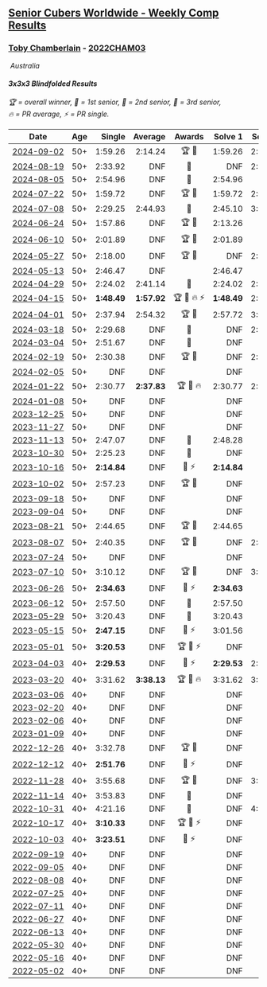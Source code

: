 <style>table {white-space: nowrap;}</style>
<link rel="stylesheet" type="text/css" href="/scw-comp/css/flags.css" />

## [Senior Cubers Worldwide - Weekly Comp Results](/scw-comp/results/)
### [Toby Chamberlain](README.md) - [2022CHAM03](https://www.worldcubeassociation.org/persons/2022CHAM03?event=333bf)

<i class="flag flag-AU" />&nbsp;Australia

#### 3x3x3 Blindfolded Results

<span style="white-space: nowrap;">🏆 = overall winner</span>, <span style="white-space: nowrap;">🥇 = 1st senior</span>, <span style="white-space: nowrap;">🥈 = 2nd senior</span>, <span style="white-space: nowrap;">🥉 = 3rd senior</span>, <span style="white-space: nowrap;">🔥 = PR average</span>, <span style="white-space: nowrap;">⚡ = PR single</span>.

| Date | Age | Single | Average | Awards | Solve 1 | Solve 2 | Solve 3 | Video |
| :--: | :--: | --: | --: | :--: | --: | --: | --: | :-- |
| [2024-09-02](../../results/2024-09-02/333bf.md) | 50+ | 1:59.26 | 2:14.24 | 🏆 🥇 | 1:59.26 | 2:18.18 | 2:25.28 | [Desktop](https://www.facebook.com/events/1009228074235878/permalink/1017181330107219) / [Mobile](https://m.facebook.com/events/1009228074235878?view=permalink&id=1017181330107219) |
| [2024-08-19](../../results/2024-08-19/333bf.md) | 50+ | 2:33.92 | DNF | 🥈 | DNF | 2:33.92 | DNF | [Desktop](https://www.facebook.com/events/808901778065834/permalink/814212260868119) / [Mobile](https://m.facebook.com/events/808901778065834?view=permalink&id=814212260868119) |
| [2024-08-05](../../results/2024-08-05/333bf.md) | 50+ | 2:54.96 | DNF | 🥉 | 2:54.96 | DNF | DNF | [Desktop](https://www.facebook.com/events/910621581085877/permalink/918162706998431) / [Mobile](https://m.facebook.com/events/910621581085877?view=permalink&id=918162706998431) |
| [2024-07-22](../../results/2024-07-22/333bf.md) | 50+ | 1:59.72 | DNF | 🏆 🥇 | 1:59.72 | 2:06.60 | DNF | [Desktop](https://www.facebook.com/events/1178365719879226/permalink/1185453035837161) / [Mobile](https://m.facebook.com/events/1178365719879226?view=permalink&id=1185453035837161) |
| [2024-07-08](../../results/2024-07-08/333bf.md) | 50+ | 2:29.25 | 2:44.93 | 🥉 | 2:45.10 | 3:00.45 | 2:29.25 | [Desktop](https://www.facebook.com/events/1446099522937900/permalink/1452716025609583) / [Mobile](https://m.facebook.com/events/1446099522937900?view=permalink&id=1452716025609583) |
| [2024-06-24](../../results/2024-06-24/333bf.md) | 50+ | 1:57.86 | DNF | 🏆 🥇 | 2:13.26 | DNF | 1:57.86 | [Desktop](https://www.facebook.com/events/836072151304507/permalink/842759710635751) / [Mobile](https://m.facebook.com/events/836072151304507?view=permalink&id=842759710635751) |
| [2024-06-10](../../results/2024-06-10/333bf.md) | 50+ | 2:01.89 | DNF | 🏆 🥇 | 2:01.89 | DNF | 2:16.39 | [Desktop](https://www.facebook.com/events/3671827413056432/permalink/3679743058931534) / [Mobile](https://m.facebook.com/events/3671827413056432?view=permalink&id=3679743058931534) |
| [2024-05-27](../../results/2024-05-27/333bf.md) | 50+ | 2:18.00 | DNF | 🏆 🥇 | DNF | 2:18.00 | DNF | [Desktop](https://www.facebook.com/events/475143954967359/permalink/482335204248234) / [Mobile](https://m.facebook.com/events/475143954967359?view=permalink&id=482335204248234) |
| [2024-05-13](../../results/2024-05-13/333bf.md) | 50+ | 2:46.47 | DNF |  | 2:46.47 | DNF | DNF | [Desktop](https://www.facebook.com/events/979227970272757/permalink/986883356173885) / [Mobile](https://m.facebook.com/events/979227970272757?view=permalink&id=986883356173885) |
| [2024-04-29](../../results/2024-04-29/333bf.md) | 50+ | 2:24.02 | 2:41.14 | 🥈 | 2:24.02 | 2:30.31 | 3:09.09 | [Desktop](https://www.facebook.com/events/1164980848276214/permalink/1172508784190087) / [Mobile](https://m.facebook.com/events/1164980848276214?view=permalink&id=1172508784190087) |
| [2024-04-15](../../results/2024-04-15/333bf.md) | 50+ | **1:48.49** | **1:57.92** | 🏆 🥇 🔥 ⚡ | **1:48.49** | 2:09.38 | 1:55.88 | [Desktop](https://www.facebook.com/events/1083392669419994/permalink/1090167075409220) / [Mobile](https://m.facebook.com/events/1083392669419994?view=permalink&id=1090167075409220) |
| [2024-04-01](../../results/2024-04-01/333bf.md) | 50+ | 2:37.94 | 2:54.32 | 🏆 🥇 | 2:57.72 | 3:07.29 | 2:37.94 | [Desktop](https://www.facebook.com/events/1075936833483182/permalink/1082799322796933) / [Mobile](https://m.facebook.com/events/1075936833483182?view=permalink&id=1082799322796933) |
| [2024-03-18](../../results/2024-03-18/333bf.md) | 50+ | 2:29.68 | DNF | 🥈 | DNF | 2:29.68 | DNF | [Desktop](https://www.facebook.com/events/1325086664835212/permalink/1331214454222433) / [Mobile](https://m.facebook.com/events/1325086664835212?view=permalink&id=1331214454222433) |
| [2024-03-04](../../results/2024-03-04/333bf.md) | 50+ | 2:51.67 | DNF | 🥉 | DNF | DNF | 2:51.67 | [Desktop](https://www.facebook.com/events/7047318028712556/permalink/7092948847482807) / [Mobile](https://m.facebook.com/events/7047318028712556?view=permalink&id=7092948847482807) |
| [2024-02-19](../../results/2024-02-19/333bf.md) | 50+ | 2:30.38 | DNF | 🏆 🥇 | DNF | 2:30.38 | DNF | [Desktop](https://www.facebook.com/events/737259708472058/permalink/743130741218288) / [Mobile](https://m.facebook.com/events/737259708472058?view=permalink&id=743130741218288) |
| [2024-02-05](../../results/2024-02-05/333bf.md) | 50+ | DNF | DNF |  | DNF | DNF | DNF | [Desktop](https://www.facebook.com/events/402762158875937/permalink/410629538089199) / [Mobile](https://m.facebook.com/events/402762158875937?view=permalink&id=410629538089199) |
| [2024-01-22](../../results/2024-01-22/333bf.md) | 50+ | 2:30.77 | **2:37.83** | 🏆 🥇 🔥 | 2:30.77 | 2:34.21 | 2:48.52 | [Desktop](https://www.facebook.com/events/757477456403623/permalink/764780415673327) / [Mobile](https://m.facebook.com/events/757477456403623?view=permalink&id=764780415673327) |
| [2024-01-08](../../results/2024-01-08/333bf.md) | 50+ | DNF | DNF |  | DNF | DNF | DNF | [Desktop](https://www.facebook.com/events/6766717713436597/permalink/6796925727082462) / [Mobile](https://m.facebook.com/events/6766717713436597?view=permalink&id=6796925727082462) |
| [2023-12-25](../../results/2023-12-25/333bf.md) | 50+ | DNF | DNF |  | DNF | DNF | DNF | [Desktop](https://www.facebook.com/events/377455354819862/permalink/383419080890156) / [Mobile](https://m.facebook.com/events/377455354819862?view=permalink&id=383419080890156) |
| [2023-11-27](../../results/2023-11-27/333bf.md) | 50+ | DNF | DNF |  | DNF | DNF | DNF | [Desktop](https://www.facebook.com/events/1406322769963909/permalink/1412499479346238) / [Mobile](https://m.facebook.com/events/1406322769963909?view=permalink&id=1412499479346238) |
| [2023-11-13](../../results/2023-11-13/333bf.md) | 50+ | 2:47.07 | DNF | 🥈 | 2:48.28 | DNF | 2:47.07 | [Desktop](https://www.facebook.com/events/359802903179092/permalink/366713009154748) / [Mobile](https://m.facebook.com/events/359802903179092?view=permalink&id=366713009154748) |
| [2023-10-30](../../results/2023-10-30/333bf.md) | 50+ | 2:25.23 | DNF | 🥈 | DNF | DNF | 2:25.23 | [Desktop](https://www.facebook.com/events/1030519728373871/permalink/1037097824382728) / [Mobile](https://m.facebook.com/events/1030519728373871?view=permalink&id=1037097824382728) |
| [2023-10-16](../../results/2023-10-16/333bf.md) | 50+ | **2:14.84** | DNF | 🥈 ⚡ | **2:14.84** | DNF | DNF | [Desktop](https://www.facebook.com/events/637374055147584/permalink/644218061129850) / [Mobile](https://m.facebook.com/events/637374055147584?view=permalink&id=644218061129850) |
| [2023-10-02](../../results/2023-10-02/333bf.md) | 50+ | 2:57.23 | DNF | 🏆 🥇 | DNF | DNF | 2:57.23 | [Desktop](https://www.facebook.com/events/838872687904576/permalink/846203797171465) / [Mobile](https://m.facebook.com/events/838872687904576?view=permalink&id=846203797171465) |
| [2023-09-18](../../results/2023-09-18/333bf.md) | 50+ | DNF | DNF |  | DNF | DNF | DNF | [Desktop](https://www.facebook.com/events/268121109391896/permalink/272915768912430) / [Mobile](https://m.facebook.com/events/268121109391896?view=permalink&id=272915768912430) |
| [2023-09-04](../../results/2023-09-04/333bf.md) | 50+ | DNF | DNF |  | DNF | DNF | DNF | [Desktop](https://www.facebook.com/events/629375342596936/permalink/635040825363721) / [Mobile](https://m.facebook.com/events/629375342596936?view=permalink&id=635040825363721) |
| [2023-08-21](../../results/2023-08-21/333bf.md) | 50+ | 2:44.65 | DNF | 🏆 🥇 | 2:44.65 | DNF | 2:54.58 | [Desktop](https://www.facebook.com/events/1253065072020064/permalink/1258597891466782) / [Mobile](https://m.facebook.com/events/1253065072020064?view=permalink&id=1258597891466782) |
| [2023-08-07](../../results/2023-08-07/333bf.md) | 50+ | 2:40.35 | DNF | 🏆 🥇 | DNF | 2:40.35 | DNF | [Desktop](https://www.facebook.com/events/666081695436342/permalink/671692258208619) / [Mobile](https://m.facebook.com/events/666081695436342?view=permalink&id=671692258208619) |
| [2023-07-24](../../results/2023-07-24/333bf.md) | 50+ | DNF | DNF |  | DNF | DNF | DNF | [Desktop](https://www.facebook.com/events/811904560530618/permalink/817923159928758) / [Mobile](https://m.facebook.com/events/811904560530618?view=permalink&id=817923159928758) |
| [2023-07-10](../../results/2023-07-10/333bf.md) | 50+ | 3:10.12 | DNF | 🏆 🥇 | DNF | 3:10.12 | DNF | [Desktop](https://www.facebook.com/events/267491525977865/permalink/273868022006882) / [Mobile](https://m.facebook.com/events/267491525977865?view=permalink&id=273868022006882) |
| [2023-06-26](../../results/2023-06-26/333bf.md) | 50+ | **2:34.63** | DNF | 🥈 ⚡ | **2:34.63** | DNF | 2:52.88 | [Desktop](https://www.facebook.com/events/1347875969094200/permalink/1354860868395710) / [Mobile](https://m.facebook.com/events/1347875969094200?view=permalink&id=1354860868395710) |
| [2023-06-12](../../results/2023-06-12/333bf.md) | 50+ | 2:57.50 | DNF | 🥈 | 2:57.50 | DNF | DNF | [Desktop](https://www.facebook.com/events/1215614055818994/permalink/1221953415185058) / [Mobile](https://m.facebook.com/events/1215614055818994?view=permalink&id=1221953415185058) |
| [2023-05-29](../../results/2023-05-29/333bf.md) | 50+ | 3:20.43 | DNF | 🥇 | 3:20.43 | DNF | DNF | [Desktop](https://www.facebook.com/events/1006326390733395/permalink/1009928270373207) / [Mobile](https://m.facebook.com/events/1006326390733395?view=permalink&id=1009928270373207) |
| [2023-05-15](../../results/2023-05-15/333bf.md) | 50+ | **2:47.15** | DNF | 🥈 ⚡ | 3:01.56 | DNF | **2:47.15** | [Desktop](https://www.facebook.com/events/179341611736618/permalink/187088357628610) / [Mobile](https://m.facebook.com/events/179341611736618?view=permalink&id=187088357628610) |
| [2023-05-01](../../results/2023-05-01/333bf.md) | 50+ | **3:20.53** | DNF | 🏆 🥇 ⚡ | DNF | DNF | **3:20.53** | [Desktop](https://www.facebook.com/events/542713531136099/permalink/548762303864555) / [Mobile](https://m.facebook.com/events/542713531136099?view=permalink&id=548762303864555) |
| [2023-04-03](../../results/2023-04-03/333bf.md) | 40+ | **2:29.53** | DNF | 🥈 ⚡ | **2:29.53** | 2:59.24 | DNF | [Desktop](https://www.facebook.com/events/6012958745461099/permalink/6051977718225868) / [Mobile](https://m.facebook.com/events/6012958745461099?view=permalink&id=6051977718225868) |
| [2023-03-20](../../results/2023-03-20/333bf.md) | 40+ | 3:31.62 | **3:38.13** | 🏆 🥇 🔥 | 3:31.62 | 3:39.13 | 3:43.65 | [Desktop](https://www.facebook.com/events/2297382030433675/permalink/2304411433064068) / [Mobile](https://m.facebook.com/events/2297382030433675?view=permalink&id=2304411433064068) |
| [2023-03-06](../../results/2023-03-06/333bf.md) | 40+ | DNF | DNF |  | DNF | DNF | DNF | [Desktop](https://www.facebook.com/events/1159591751416893/permalink/1165602610815807) / [Mobile](https://m.facebook.com/events/1159591751416893?view=permalink&id=1165602610815807) |
| [2023-02-20](../../results/2023-02-20/333bf.md) | 40+ | DNF | DNF |  | DNF | DNF | DNF | [Desktop](https://www.facebook.com/events/3356785791203879/permalink/3365076537041471) / [Mobile](https://m.facebook.com/events/3356785791203879?view=permalink&id=3365076537041471) |
| [2023-02-06](../../results/2023-02-06/333bf.md) | 40+ | DNF | DNF |  | DNF | DNF | DNF | [Desktop](https://www.facebook.com/events/1402762647128043/permalink/1409322966472011) / [Mobile](https://m.facebook.com/events/1402762647128043?view=permalink&id=1409322966472011) |
| [2023-01-09](../../results/2023-01-09/333bf.md) | 40+ | DNF | DNF |  | DNF | DNF | DNF | [Desktop](https://www.facebook.com/events/3336985539874805/permalink/3347271978846161) / [Mobile](https://m.facebook.com/events/3336985539874805?view=permalink&id=3347271978846161) |
| [2022-12-26](../../results/2022-12-26/333bf.md) | 40+ | 3:32.78 | DNF | 🏆 🥇 | DNF | DNF | 3:32.78 | [Desktop](https://www.facebook.com/events/1410194616184720/permalink/1418677755336406) / [Mobile](https://m.facebook.com/events/1410194616184720?view=permalink&id=1418677755336406) |
| [2022-12-12](../../results/2022-12-12/333bf.md) | 40+ | **2:51.76** | DNF | 🥈 ⚡ | DNF | DNF | **2:51.76** | [Desktop](https://www.facebook.com/events/872606603911817/permalink/882514729587671) / [Mobile](https://m.facebook.com/events/872606603911817?view=permalink&id=882514729587671) |
| [2022-11-28](../../results/2022-11-28/333bf.md) | 40+ | 3:55.68 | DNF | 🏆 🥇 | DNF | 3:55.68 | DNF | [Desktop](https://www.facebook.com/events/527955525684815/permalink/536031248210576) / [Mobile](https://m.facebook.com/events/527955525684815?view=permalink&id=536031248210576) |
| [2022-11-14](../../results/2022-11-14/333bf.md) | 40+ | 3:53.83 | DNF | 🥈 | DNF | DNF | 3:53.83 | [Desktop](https://www.facebook.com/events/1073814339981159/permalink/1082392925789967) / [Mobile](https://m.facebook.com/events/1073814339981159?view=permalink&id=1082392925789967) |
| [2022-10-31](../../results/2022-10-31/333bf.md) | 40+ | 4:21.16 | DNF | 🥈 | DNF | 4:21.16 | DNF | [Desktop](https://www.facebook.com/events/789984605598588/permalink/799184544678594) / [Mobile](https://m.facebook.com/events/789984605598588?view=permalink&id=799184544678594) |
| [2022-10-17](../../results/2022-10-17/333bf.md) | 40+ | **3:10.33** | DNF | 🏆 🥇 ⚡ | DNF | DNF | **3:10.33** | [Desktop](https://www.facebook.com/events/1306275440187039/permalink/1316224539192129) / [Mobile](https://m.facebook.com/events/1306275440187039?view=permalink&id=1316224539192129) |
| [2022-10-03](../../results/2022-10-03/333bf.md) | 40+ | **3:23.51** | DNF | 🥉 ⚡ | DNF | DNF | **3:23.51** | [Desktop](https://www.facebook.com/events/470841368325055/permalink/477579037651288) / [Mobile](https://m.facebook.com/events/470841368325055?view=permalink&id=477579037651288) |
| [2022-09-19](../../results/2022-09-19/333bf.md) | 40+ | DNF | DNF |  | DNF | DNF | DNF | [Desktop](https://www.facebook.com/events/788721762384010/permalink/798549808067872) / [Mobile](https://m.facebook.com/events/788721762384010?view=permalink&id=798549808067872) |
| [2022-09-05](../../results/2022-09-05/333bf.md) | 40+ | DNF | DNF |  | DNF | DNF | DNF | [Desktop](https://www.facebook.com/events/890334055259839/permalink/898337804459464) / [Mobile](https://m.facebook.com/events/890334055259839?view=permalink&id=898337804459464) |
| [2022-08-08](../../results/2022-08-08/333bf.md) | 40+ | DNF | DNF |  | DNF | DNF | DNF | [Desktop](https://www.facebook.com/events/1895101540680357/permalink/1904216166435561) / [Mobile](https://m.facebook.com/events/1895101540680357?view=permalink&id=1904216166435561) |
| [2022-07-25](../../results/2022-07-25/333bf.md) | 40+ | DNF | DNF |  | DNF | DNF | DNF | [Desktop](https://www.facebook.com/events/734219160996929/permalink/742380836847428) / [Mobile](https://m.facebook.com/events/734219160996929?view=permalink&id=742380836847428) |
| [2022-07-11](../../results/2022-07-11/333bf.md) | 40+ | DNF | DNF |  | DNF | DNF | DNF | [Desktop](https://www.facebook.com/events/1224095091671386/permalink/1232409604173268) / [Mobile](https://m.facebook.com/events/1224095091671386?view=permalink&id=1232409604173268) |
| [2022-06-27](../../results/2022-06-27/333bf.md) | 40+ | DNF | DNF |  | DNF | DNF | DNF | [Desktop](https://www.facebook.com/events/722652212339123/permalink/728118525125825) / [Mobile](https://m.facebook.com/events/722652212339123?view=permalink&id=728118525125825) |
| [2022-06-13](../../results/2022-06-13/333bf.md) | 40+ | DNF | DNF |  | DNF | DNF | DNF | [Desktop](https://www.facebook.com/events/1178827662661240/permalink/1186748108535862) / [Mobile](https://m.facebook.com/events/1178827662661240?view=permalink&id=1186748108535862) |
| [2022-05-30](../../results/2022-05-30/333bf.md) | 40+ | DNF | DNF |  | DNF | DNF | DNF | [Desktop](https://www.facebook.com/events/434416978024130/permalink/439622434170251) / [Mobile](https://m.facebook.com/events/434416978024130?view=permalink&id=439622434170251) |
| [2022-05-16](../../results/2022-05-16/333bf.md) | 40+ | DNF | DNF |  | DNF | DNF | DNF | [Desktop](https://www.facebook.com/events/1066743153928061/permalink/1075513549717688) / [Mobile](https://m.facebook.com/events/1066743153928061?view=permalink&id=1075513549717688) |
| [2022-05-02](../../results/2022-05-02/333bf.md) | 40+ | DNF | DNF |  | DNF | DNF | DNF | [Desktop](https://www.facebook.com/events/3187006381570475/permalink/3197379087199871) / [Mobile](https://m.facebook.com/events/3187006381570475?view=permalink&id=3197379087199871) |


<!-- Global site tag (gtag.js) - Google Analytics -->
<script async src="https://www.googletagmanager.com/gtag/js?id=UA-86348435-3"></script>
<script>window.dataLayer = window.dataLayer || []; function gtag() {dataLayer.push(arguments);} gtag('js', new Date()); gtag('config', 'UA-86348435-3');</script>
